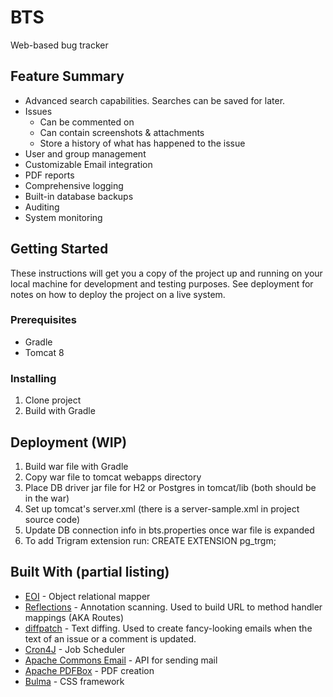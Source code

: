 # BTS

Web-based bug tracker

## Feature Summary

* Advanced search capabilities. Searches can be saved for later.
* Issues
  * Can be commented on
  * Can contain screenshots & attachments
  * Store a history of what has happened to the issue
* User and group management
* Customizable Email integration
* PDF reports
* Comprehensive logging
* Built-in database backups
* Auditing
* System monitoring

## Getting Started

These instructions will get you a copy of the project up and running on your
local machine for development and testing purposes. 
See deployment for notes on how to deploy the project on a live system.

### Prerequisites

* Gradle
* Tomcat 8

### Installing

1. Clone project
2. Build with Gradle

## Deployment (WIP)

1. Build war file with Gradle
2. Copy war file to tomcat webapps directory
3. Place DB driver jar file for H2 or Postgres in tomcat/lib (both should be in the war)
4. Set up tomcat's server.xml (there is a server-sample.xml in project source code)
5. Update DB connection info in bts.properties once war file is expanded
6. To add Trigram extension run: CREATE EXTENSION pg_trgm;

## Built With (partial listing)

* [EOI](https://github.com/ehicks05/eoi) - Object relational mapper
* [Reflections](https://github.com/ronmamo/reflections) - Annotation scanning. Used to build URL 
  to method handler mappings (AKA Routes)
* [diffpatch](https://github.com/sksamuel/google-diff-match-patch) - Text diffing. Used to 
  create fancy-looking emails when the text of an issue or a comment is updated.
* [Cron4J](http://www.sauronsoftware.it/projects/cron4j/index.php) - Job Scheduler
* [Apache Commons Email](https://commons.apache.org/proper/commons-email/) - API for sending mail
* [Apache PDFBox](https://pdfbox.apache.org/) - PDF creation
* [Bulma](https://bulma.io/) - CSS framework
